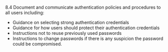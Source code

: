 8.4 Document and communicate 
authentication policies and procedures to 
all users including: 

* Guidance on selecting strong authentication credentials 
* Guidance for how users should protect their authentication credentials 
* Instructions not to reuse previously used passwords 
* Instructions to change passwords if there is any suspicion the password could be compromised. 



